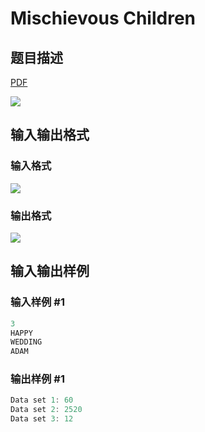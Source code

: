 # Mischievous Children

## 题目描述

[problemUrl]: https://uva.onlinejudge.org/index.php?option=com_onlinejudge&Itemid=8&category=15&page=show_problem&problem=1279

[PDF](https://uva.onlinejudge.org/external/103/p10338.pdf)

![](https://cdn.luogu.com.cn/upload/vjudge_pic/UVA10338/b5e04021ad30001232cd95893567bcaecfb7aa71.png)

## 输入输出格式

### 输入格式

![](https://cdn.luogu.com.cn/upload/vjudge_pic/UVA10338/5343b7c36a74b8203c289aa5c360491e74af7403.png)

### 输出格式

![](https://cdn.luogu.com.cn/upload/vjudge_pic/UVA10338/292d6deec755fe030f5622f2e33ca1b821157ad3.png)

## 输入输出样例

### 输入样例 #1

```cpp
3
HAPPY
WEDDING
ADAM
```


### 输出样例 #1

```cpp
Data set 1: 60
Data set 2: 2520
Data set 3: 12
```


